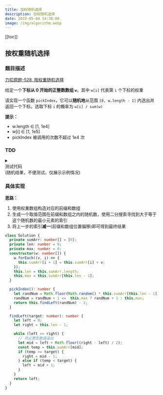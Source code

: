 ```yaml
---
title: 加权随机选择
description: 加权随机选择
date: 2022-05-04 14:30:00
image: /img/algorithm.webp
---
```


[[toc]]

## 按权重随机选择

### 题目描述

[<div class="i-cib-leetcode"></div> 力扣原题-528. 按权重随机选择](https://leetcode-cn.com/problems/random-pick-with-weight/)

给定一个**下标从 0 开始的正整数数组 `w`**，其中 `w[i]` 代表第 `i` 个下标的权重

请实现一个函数 `pickIndex`，它可以**随机地**从范围 `[0, w.length - 1]` 内选出并返回一个下标。选取下标 `i` 的概率为 `w[i] / sum(w)`

**提示：**
- w.length ∈ [1, 1e4]
- w[i] ∈ [1, 1e5]
- pickIndex 被调用的次数不超过 1e4 次

### TDD

<details>
  <summary class="cursor-pointer">
    <div class="inline-flex">
      <div class="i-vscode-icons-file-type-testts mr-1"></div>
      <div>测试代码</div>
    </div>(随机结果，不便测试，仅展示示例情况)
  </summary>

**示例 1：**
```js
输入：
["Solution","pickIndex"]
[[[1]],[]]
输出：
[null,0]
解释：
Solution solution = new Solution([1]);
solution.pickIndex();
// 返回 0，因为数组中只有一个元素，所以唯一的选择是返回下标 0
```

**示例 2：**

```js
输入：
["Solution"
,"pickIndex","pickIndex","pickIndex","pickIndex","pickIndex"]
[[[1,3]],[],[],[],[],[]]
输出：
[null,1,1,1,1,0]
解释：
Solution solution = new Solution([1, 3]);
// 返回 1，返回下标 1，返回该下标概率为 3/4 
solution.pickIndex();
// 返回 1
solution.pickIndex();
// 返回 1
solution.pickIndex();
// 返回 1
solution.pickIndex();
// 返回 0，返回下标 0，返回该下标概率为 1/4 
solution.pickIndex();

// 由于这是一个随机问题，允许多个答案
// 因此下列输出都可以被认为是正确的:
[null,1,1,1,1,0]
[null,1,1,1,1,1]
[null,1,1,1,0,0]
[null,1,1,1,0,1]
[null,1,0,1,0,0]
......
```
  
</details>

### 具体实现

**思路：**
1. 使用权重数组构造对应的前缀和数组
2. 生成一个取值范围在前缀和数组之内的随机数，使用二分搜索寻找到大于等于这个随机数的最小元素的索引
3. 将上一步的索引**减一**(前缀和数组位置偏移)即可得到最终结果

```ts
class Solution {
  private sumArr: number[] = [0];
  private len: number = 0;
  private max: number = 0;
  constructor(w: number[]) {
    w.forEach((v, i) => {
      this.sumArr[i + 1] = this.sumArr[i] + v;
    });
    this.len = this.sumArr.length;
    this.max = this.sumArr[this.len - 1];
  }

  pickIndex(): number {
    let randNum = Math.floor(Math.random() * this.sumArr[this.len - 1]);
    randNum = randNum + 1 <=  this.max ? randNum + 1 : this.max;
    return this.findLeft(randNum) - 1;
  }

  findLeft(target: number): number {
    let left = 0;
    let right = this.len - 1;

    while (left <= right) {
      // 防止整型数值溢出
      let mid = left + Math.floor((right - left) / 2);
      const temp = this.sumArr[mid];
      if (temp >= target) {
        right = mid - 1;
      } else if (temp < target) {
        left = mid + 1;
      }
    }
    return left;
  }
}
```